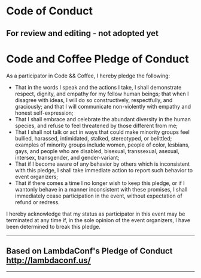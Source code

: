 # Code of Conduct
## For review and editing - not adopted yet


# Code and Coffee Pledge of Conduct

As a participator in Code && Coffee, I hereby pledge the following:

* That in the words I speak and the actions I take, I shall demonstrate respect, dignity, and empathy for my fellow human beings; that when I disagree with ideas, I will do so constructively, respectfully, and graciously; and that I will communicate non-violently with empathy and honest self-expression;
* That I shall embrace and celebrate the abundant diversity in the human species, and refuse to feel threatened by those different from me;
* That I shall not talk or act in ways that could make minority groups feel bullied, harassed, intimidated, stalked, stereotyped, or belittled; examples of minority groups include women, people of color, lesbians, gays, and people who are disabled, bisexual, transsexual, asexual, intersex, transgender, and gender-variant;
* That if I become aware of any behavior by others which is inconsistent with this pledge, I shall take immediate action to report such behavior to event organizers;
* That if there comes a time I no longer wish to keep this pledge, or if I wantonly behave in a manner inconsistent with these promises, I shall immediately cease participation in the event, without expectation of refund or redress.

I hereby acknowledge that my status as participator in this event may be terminated at any time if, in the sole opinion of the event organizers, I have been determined to break this pledge.

-----

## Based on LambdaConf's Pledge of Conduct http://lambdaconf.us/
-----